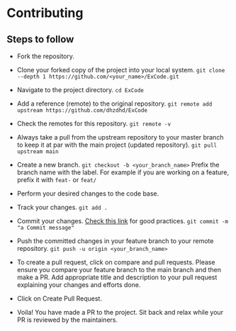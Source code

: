 # Contributing

## Steps to follow

- Fork the repository.

- Clone your forked copy of the project into your local system.
`git clone --depth 1 https://github.com/<your_name>/ExCode.git`

- Navigate to the project directory.
`cd ExCode`

- Add a reference (remote) to the original repository.
`git remote add upstream https://github.com/dhzdhd/ExCode`

- Check the remotes for this repository.
`git remote -v`

- Always take a pull from the upstream repository to your master branch to keep it at par with the main project (updated repository).
`git pull upstream main`

- Create a new branch.
`git checkout -b <your_branch_name>`
Prefix the branch name with the label. For example if you are working on a feature, prefix it with `feat-` or `feat/`

- Perform your desired changes to the code base.

- Track your changes.
`git add .`

- Commit your changes.
[Check this link](https://initialcommit.com/blog/git-commit-messages-best-practices) for good practices.
`git commit -m "a Commit message"`

- Push the committed changes in your feature branch to your remote repository.
`git push -u origin <your_branch_name>`

- To create a pull request, click on compare and pull requests.
Please ensure you compare your feature branch to the main branch and then make a PR.
Add appropriate title and description to your pull request explaining your changes and efforts done.

- Click on Create Pull Request.

- Voila! You have made a PR to the project. Sit back and relax while your PR is reviewed by the maintainers.
